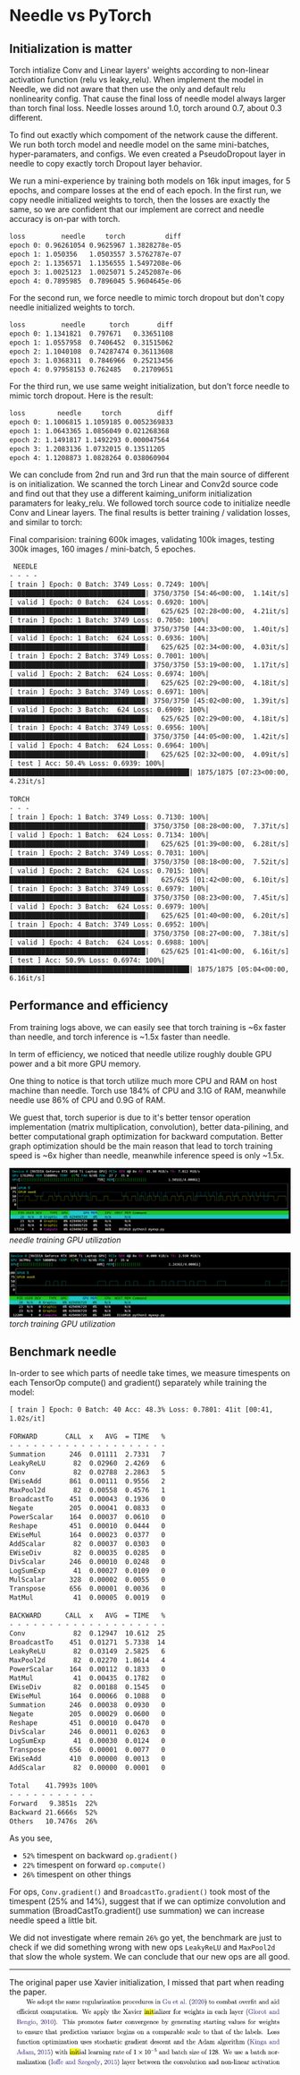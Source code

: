 # Needle vs PyTorch

## Initialization is matter

Torch intialize Conv and Linear layers' weights according to non-linear activation function (relu vs leaky_relu). When implement the model in Needle, we did not aware that then use the only and default relu nonlinearity config. That cause the final loss of needle model always larger than torch final loss. Needle losses around 1.0, torch around 0.7, about 0.3 different.

To find out exactly which compoment of the network cause the different. We run both torch model and needle model on the same mini-batches, hyper-paramaters, and configs. We even created a PseudoDropout layer in needle to copy exactly torch Dropout layer behavior.

We run a mini-experience by training both models on 16k input images, for 5 epochs, and compare losses at the end of each epoch. In the first run, we copy needle initialized weights to torch, then the losses are exactly the same, so we are confident that our implement are correct and needle accuracy is on-par with torch.
```
loss         needle     torch          diff
epoch 0: 0.96261054 0.9625967 1.3828278e-05
epoch 1: 1.050356   1.0503557 3.5762787e-07
epoch 2: 1.1356571  1.1356555 1.5497208e-06
epoch 3: 1.0025123  1.0025071 5.2452087e-06
epoch 4: 0.7895985  0.7896045 5.9604645e-06
```

For the second run, we force needle to mimic torch dropout but don't copy needle initialized weights to torch.
```
loss         needle      torch       diff
epoch 0: 1.1341821  0.797671   0.33651108
epoch 1: 1.0557958  0.7406452  0.31515062
epoch 2: 1.1040108  0.74287474 0.36113608
epoch 3: 1.0368311  0.7846966  0.25213456
epoch 4: 0.97958153 0.762485   0.21709651
```

For the third run, we use same weight initialization, but don't force needle to mimic torch dropout. Here is the result:
```
loss        needle     torch         diff
epoch 0: 1.1006815 1.1059185 0.0052369833
epoch 1: 1.0643365 1.0856049 0.021268368
epoch 2: 1.1491817 1.1492293 0.000047564
epoch 3: 1.2083136 1.0732015 0.13511205
epoch 4: 1.1208873 1.0828264 0.038060904
```

We can conclude from 2nd run and 3rd run that the main source of different is on initialization. We scanned the torch Linear and Conv2d source code and find out that they use a different kaiming_uniform initialization paramaters for leaky_relu. We followed torch source code to initialize needle Conv and Linear layers. The final results is better training / validation losses, and similar to torch:

Final comparision: training 600k images, validating 100k images, testing 300k images, 160 images / mini-batch, 5 epoches.

```
 NEEDLE
- - - -
[ train ] Epoch: 0 Batch: 3749 Loss: 0.7249: 100%|██████████████████████████████████| 3750/3750 [54:46<00:00,  1.14it/s]
[ valid ] Epoch: 0 Batch:  624 Loss: 0.6920: 100%|██████████████████████████████████|   625/625 [02:28<00:00,  4.21it/s]
[ train ] Epoch: 1 Batch: 3749 Loss: 0.7050: 100%|██████████████████████████████████| 3750/3750 [44:33<00:00,  1.40it/s]
[ valid ] Epoch: 1 Batch:  624 Loss: 0.6936: 100%|██████████████████████████████████|   625/625 [02:34<00:00,  4.03it/s]
[ train ] Epoch: 2 Batch: 3749 Loss: 0.7001: 100%|██████████████████████████████████| 3750/3750 [53:19<00:00,  1.17it/s]
[ valid ] Epoch: 2 Batch:  624 Loss: 0.6974: 100%|██████████████████████████████████|   625/625 [02:29<00:00,  4.18it/s]
[ train ] Epoch: 3 Batch: 3749 Loss: 0.6971: 100%|██████████████████████████████████| 3750/3750 [45:02<00:00,  1.39it/s]
[ valid ] Epoch: 3 Batch:  624 Loss: 0.6909: 100%|██████████████████████████████████|   625/625 [02:29<00:00,  4.18it/s]
[ train ] Epoch: 4 Batch: 3749 Loss: 0.6956: 100%|██████████████████████████████████| 3750/3750 [44:05<00:00,  1.42it/s]
[ valid ] Epoch: 4 Batch:  624 Loss: 0.6964: 100%|██████████████████████████████████|   625/625 [02:32<00:00,  4.09it/s]
[ test ] Acc: 50.4% Loss: 0.6939: 100%|█████████████████████████████████████████████| 1875/1875 [07:23<00:00,  4.23it/s]

TORCH
- - -
[ train ] Epoch: 1 Batch: 3749 Loss: 0.7130: 100%|██████████████████████████████████| 3750/3750 [08:28<00:00,  7.37it/s]
[ valid ] Epoch: 1 Batch:  624 Loss: 0.7134: 100%|██████████████████████████████████|   625/625 [01:39<00:00,  6.28it/s]
[ train ] Epoch: 2 Batch: 3749 Loss: 0.7031: 100%|██████████████████████████████████| 3750/3750 [08:18<00:00,  7.52it/s]
[ valid ] Epoch: 2 Batch:  624 Loss: 0.7015: 100%|██████████████████████████████████|   625/625 [01:42<00:00,  6.10it/s]
[ train ] Epoch: 3 Batch: 3749 Loss: 0.6979: 100%|██████████████████████████████████| 3750/3750 [08:23<00:00,  7.45it/s]
[ valid ] Epoch: 3 Batch:  624 Loss: 0.6979: 100%|██████████████████████████████████|   625/625 [01:40<00:00,  6.20it/s]
[ train ] Epoch: 4 Batch: 3749 Loss: 0.6952: 100%|██████████████████████████████████| 3750/3750 [08:27<00:00,  7.38it/s]
[ valid ] Epoch: 4 Batch:  624 Loss: 0.6988: 100%|██████████████████████████████████|   625/625 [01:41<00:00,  6.16it/s]
[ test ] Acc: 50.9% Loss: 0.6974: 100%|█████████████████████████████████████████████| 1875/1875 [05:04<00:00,  6.16it/s]
```

## Performance and efficiency
From training logs above, we can easily see that torch training is ~6x faster than needle, and torch inference is ~1.5x faster than needle.

In term of efficiency, we noticed that needle utilize roughly double GPU power and a bit more GPU memory.

One thing to notice is that torch utilize much more CPU and RAM on host machine than needle. Torch use 184% of CPU and 3.1G of RAM, meanwhile needle use 86% of CPU and 0.9G of RAM.

We guest that, torch superior is due to it's better tensor operation implementation (matrix multiplication, convolution), better data-pilining, and better computational graph optimization for backward computation. Better graph optimization should be the main reason that lead to torch training speed is ~6x higher than needle, meanwhile inference speed is only ~1.5x.

![](files/needle_vs_torch-00.png)
_needle training GPU utilization_

![](files/needle_vs_torch-02.png)
_torch training GPU utilization_

## Benchmark needle

In-order to see which parts of needle take times, we measure timespents on each TensorOp compute() and gradient() separately while training the model:
```
[ train ] Epoch: 0 Batch: 40 Acc: 48.3% Loss: 0.7801: 41it [00:41,  1.02s/it]

FORWARD       CALL  x   AVG  = TIME   %
- - - - - - - - - - - - - - - - - - - -
Summation      246  0.01111  2.7331   7
LeakyReLU       82  0.02960  2.4269   6
Conv            82  0.02788  2.2863   5
EWiseAdd       861  0.00111  0.9556   2
MaxPool2d       82  0.00558  0.4576   1
BroadcastTo    451  0.00043  0.1936   0
Negate         205  0.00041  0.0833   0
PowerScalar    164  0.00037  0.0610   0
Reshape        451  0.00010  0.0444   0
EWiseMul       164  0.00023  0.0377   0
AddScalar       82  0.00037  0.0303   0
EWiseDiv        82  0.00035  0.0285   0
DivScalar      246  0.00010  0.0248   0
LogSumExp       41  0.00027  0.0109   0
MulScalar      328  0.00002  0.0055   0
Transpose      656  0.00001  0.0036   0
MatMul          41  0.00005  0.0019   0

BACKWARD      CALL  x   AVG  = TIME   %
- - - - - - - - - - - - - - - - - - - -
Conv            82  0.12947  10.612  25
BroadcastTo    451  0.01271  5.7338  14
LeakyReLU       82  0.03149  2.5825   6
MaxPool2d       82  0.02270  1.8614   4
PowerScalar    164  0.00112  0.1833   0
MatMul          41  0.00435  0.1782   0
EWiseDiv        82  0.00188  0.1545   0
EWiseMul       164  0.00066  0.1088   0
Summation      246  0.00038  0.0930   0
Negate         205  0.00029  0.0600   0
Reshape        451  0.00010  0.0470   0
DivScalar      246  0.00011  0.0263   0
LogSumExp       41  0.00030  0.0124   0
Transpose      656  0.00001  0.0077   0
EWiseAdd       410  0.00000  0.0013   0
AddScalar       82  0.00000  0.0001   0

Total    41.7993s 100%
- - - - - - - - - - -
Forward   9.3851s  22%
Backward 21.6666s  52%
Others   10.7476s  26%
```

As you see, 
- `52%` timespent on backward `op.gradient()`
- `22%` timespent on forward `op.compute()`
- `26%` timespent on other things

For ops, `Conv.gradient()` and `BroadcastTo.gradient()` took most of the timespent (25% and 14%), suggest that if we can optimize convolution and summation (BroadCastTo.gradient() use summation) we can increase needle speed a little bit.

We did not investigate where remain `26%` go yet, the benchmark are just to check if we did something wrong with new ops `LeakyReLU` and `MaxPool2d` that slow the whole system. We can conclude that our new ops are all good.

- - -

The original paper use Xavier initialization, I missed that part when reading the paper.
![](files/needle_vs_torch-01.png)

